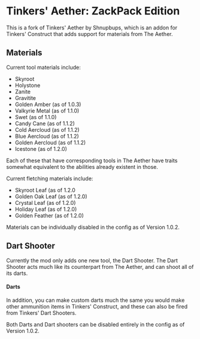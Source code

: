 # Tinkers' Aether: ZackPack Edition

This is a fork of Tinkers' Aether by Shnupbups, which is an addon for Tinkers' Construct that adds support for materials from The Aether.

## Materials
Current tool materials include:
<ul>
  <li>Skyroot</li>
  <li>Holystone</li>
  <li>Zanite</li>
  <li>Gravitite</li>
  <li>Golden Amber (as of 1.0.3)</li>
  <li>Valkyrie Metal (as of 1.1.0)</li>
  <li>Swet (as of 1.1.0)</li>
  <li>Candy Cane (as of 1.1.2)</li>
  <li>Cold Aercloud (as of 1.1.2)</li>
  <li>Blue Aercloud (as of 1.1.2)</li>
  <li>Golden Aercloud (as of 1.1.2)</li>
  <li>Icestone (as of 1.2.0)</li>
</ul>
Each of these that have corresponding tools in The Aether have traits somewhat equivalent to the abilities already existent in those.

Current fletching materials include:
<ul>
  <li>Skyroot Leaf (as of 1.2.0</li>
  <li>Golden Oak Leaf (as of 1.2.0)</li>
  <li>Crystal Leaf (as of 1.2.0)</li>
  <li>Holiday Leaf (as of 1.2.0)</li>
  <li>Golden Feather (as of 1.2.0)</li>
</ul>
Materials can be individually disabled in the config as of Version 1.0.2.

## Dart Shooter
Currently the mod only adds one new tool, the Dart Shooter. The Dart Shooter acts much like its counterpart from The Aether, and can shoot all of its darts.

#### Darts
In addition, you can make custom darts much the same you would make other ammunition items in Tinkers' Construct, and these can also be fired from Tinkers' Dart Shooters.

Both Darts and Dart shooters can be disabled entirely in the config as of Version 1.0.2.

